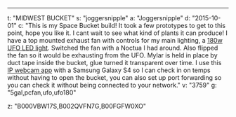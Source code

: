 ---
t: "MIDWEST BUCKET"
s: "joggersnipple"
a: "Joggersnipple"
d: "2015-10-01"
c: "This is my Space Bucket build! It took a few prototypes to get to this point, hope you like it. I cant wait to see what kind of plants it can produce! I have a top mounted exhaust fan with controls for my main lighting, a <a href='https://amzn.to/36NO5zr'>180w UFO LED light</a>. Switched the fan with a Noctua I had around. Also flipped the fan so it would be exhausting from the UFO. Mylar is held in place by duct tape inside the bucket, glue turned it transparent over time. I use this <a href='https://play.google.com/store/apps/details?id=com.pas.webcam'>IP webcam app</a> with a Samsung Galaxy S4 so I can check in on temps without having to open the bucket, you can also set up port forwarding so you can check it without being connected to your network."
v: "3759"
g: "5gal,pcfan,ufo,ufo180"

z: "B000VBW17S,B002QVFN7G,B00FGFW0XO"
